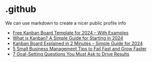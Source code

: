 # .github
We can use markdown to create a nicer public profile info
 <!-- BLOG-POST-LIST:START -->
- [Free Kanban Board Template for 2024 – With Examples](https://blog.weekdone.com/kanban-board-exampl/)
- [What is Kanban? A Simple Guide for Starting in 2024](https://blog.weekdone.com/kanban-methodology/)
- [Kanban Board Explained in 2 Minutes – Simple Guide for 2024](https://blog.weekdone.com/kanban-board/)
- [5 Small Business Management Tips to Fail Fast and Grow Faster](https://blog.weekdone.com/small-business-management/)
- [7 Goal-Setting Questions You Must Ask to Drive Results](https://blog.weekdone.com/goal-setting-questions/)
<!-- BLOG-POST-LIST:END -->

